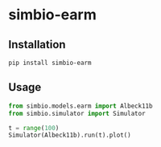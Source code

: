 # simbio-earm

## Installation

```
pip install simbio-earm
```

## Usage

```python
from simbio.models.earm import Albeck11b
from simbio.simulator import Simulator

t = range(100)
Simulator(Albeck11b).run(t).plot()
```
